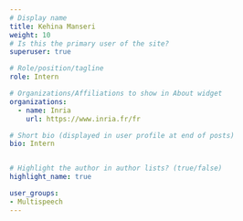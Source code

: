 ```yaml
---
# Display name
title: Kehina Manseri
weight: 10
# Is this the primary user of the site?
superuser: true

# Role/position/tagline
role: Intern

# Organizations/Affiliations to show in About widget
organizations:
  - name: Inria
    url: https://www.inria.fr/fr

# Short bio (displayed in user profile at end of posts)
bio: Intern


# Highlight the author in author lists? (true/false)
highlight_name: true

user_groups:
- Multispeech
---
```

